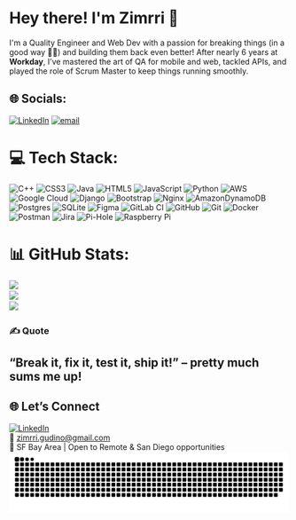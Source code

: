 # Hey there! I'm Zimrri 👋

I'm a Quality Engineer and Web Dev with a passion for breaking things (in a good way 🐛🔨) and building them back even better! After nearly 6 years at **Workday**, I’ve mastered the art of QA for mobile and web, tackled APIs, and played the role of Scrum Master to keep things running smoothly.

## 🌐 Socials:

[![LinkedIn](https://img.shields.io/badge/LinkedIn-%230077B5.svg?logo=linkedin&logoColor=white)](https://linkedin.com/in/https://www.linkedin.com/in/zimrri-gudino/) [![email](https://img.shields.io/badge/Email-D14836?logo=gmail&logoColor=white)](mailto:zimrri.gudino@gmail.com)

# 💻 Tech Stack:

![C++](https://img.shields.io/badge/c++-%2300599C.svg?style=for-the-badge&logo=c%2B%2B&logoColor=white) ![CSS3](https://img.shields.io/badge/css3-%231572B6.svg?style=for-the-badge&logo=css3&logoColor=white) ![Java](https://img.shields.io/badge/java-%23ED8B00.svg?style=for-the-badge&logo=openjdk&logoColor=white) ![HTML5](https://img.shields.io/badge/html5-%23E34F26.svg?style=for-the-badge&logo=html5&logoColor=white) ![JavaScript](https://img.shields.io/badge/javascript-%23323330.svg?style=for-the-badge&logo=javascript&logoColor=%23F7DF1E) ![Python](https://img.shields.io/badge/python-3670A0?style=for-the-badge&logo=python&logoColor=ffdd54) ![AWS](https://img.shields.io/badge/AWS-%23FF9900.svg?style=for-the-badge&logo=amazon-aws&logoColor=white) ![Google Cloud](https://img.shields.io/badge/GoogleCloud-%234285F4.svg?style=for-the-badge&logo=google-cloud&logoColor=white) ![Django](https://img.shields.io/badge/django-%23092E20.svg?style=for-the-badge&logo=django&logoColor=white) ![Bootstrap](https://img.shields.io/badge/bootstrap-%238511FA.svg?style=for-the-badge&logo=bootstrap&logoColor=white) ![Nginx](https://img.shields.io/badge/nginx-%23009639.svg?style=for-the-badge&logo=nginx&logoColor=white) ![AmazonDynamoDB](https://img.shields.io/badge/Amazon%20DynamoDB-4053D6?style=for-the-badge&logo=Amazon%20DynamoDB&logoColor=white) ![Postgres](https://img.shields.io/badge/postgres-%23316192.svg?style=for-the-badge&logo=postgresql&logoColor=white) ![SQLite](https://img.shields.io/badge/sqlite-%2307405e.svg?style=for-the-badge&logo=sqlite&logoColor=white) ![Figma](https://img.shields.io/badge/figma-%23F24E1E.svg?style=for-the-badge&logo=figma&logoColor=white) ![GitLab CI](https://img.shields.io/badge/gitlab%20CI-%23181717.svg?style=for-the-badge&logo=gitlab&logoColor=white) ![GitHub](https://img.shields.io/badge/github-%23121011.svg?style=for-the-badge&logo=github&logoColor=white) ![Git](https://img.shields.io/badge/git-%23F05033.svg?style=for-the-badge&logo=git&logoColor=white) ![Docker](https://img.shields.io/badge/docker-%230db7ed.svg?style=for-the-badge&logo=docker&logoColor=white) ![Postman](https://img.shields.io/badge/Postman-FF6C37?style=for-the-badge&logo=postman&logoColor=white) ![Jira](https://img.shields.io/badge/jira-%230A0FFF.svg?style=for-the-badge&logo=jira&logoColor=white) ![Pi-Hole](https://img.shields.io/badge/pihole-%2396060C.svg?style=for-the-badge&logo=pi-hole&logoColor=white) ![Raspberry Pi](https://img.shields.io/badge/-Raspberry_Pi-C51A4A?style=for-the-badge&logo=Raspberry-Pi)

# 📊 GitHub Stats:

![](https://github-readme-stats.vercel.app/api?username=imzimrri&theme=dark&hide_border=false&include_all_commits=false&count_private=false)<br/>
![](https://nirzak-streak-stats.vercel.app/?user=imzimrri&theme=dark&hide_border=false)<br/>
![](https://github-readme-stats.vercel.app/api/top-langs/?username=imzimrri&theme=dark&hide_border=false&include_all_commits=false&count_private=false&layout=compact)

### ✍️ Quote

“Break it, fix it, test it, ship it!” – pretty much sums me up!
---

## 🌐 Let’s Connect

[![LinkedIn](https://img.shields.io/badge/LinkedIn-blue?style=flat&logo=linkedin&labelColor=blue)](https://www.linkedin.com/in/zimrri-gudino)  
📧 zimrri.gudino@gmail.com  
📍 SF Bay Area | Open to Remote & San Diego opportunities
<picture>
  <source media="(prefers-color-scheme: dark)" srcset="https://raw.githubusercontent.com/imzimrri/imzimrri/output/github-snake-dark.svg" />
  <source media="(prefers-color-scheme: light)" srcset="https://raw.githubusercontent.com/imzimrri/imzimrri/output/github-snake.svg" />
  <img alt="github-snake" src="https://raw.githubusercontent.com/imzimrri/imzimrri/output/github-snake.svg" />
</picture>

